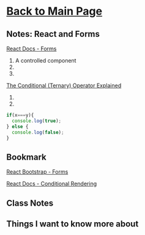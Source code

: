 # [Back to Main Page](https://reecerenninger.github.io/reading-notes/)

## Notes: React and Forms

[React Docs - Forms](https://reactjs.org/docs/forms.html)

1. A controlled component 
2.
3.

[The Conditional (Ternary) Operator Explained](https://codeburst.io/javascript-the-conditional-ternary-operator-explained-cac7218beeff)

1.
2.

``` javascript
if(x===y){
  console.log(true);
} else {
  console.log(false);
}
```

## Bookmark

[React Bootstrap - Forms](https://react-bootstrap.github.io/forms/overview/)

[React Docs - Conditional Rendering](https://reactjs.org/docs/conditional-rendering.html)

## Class Notes

## Things I want to know more about
